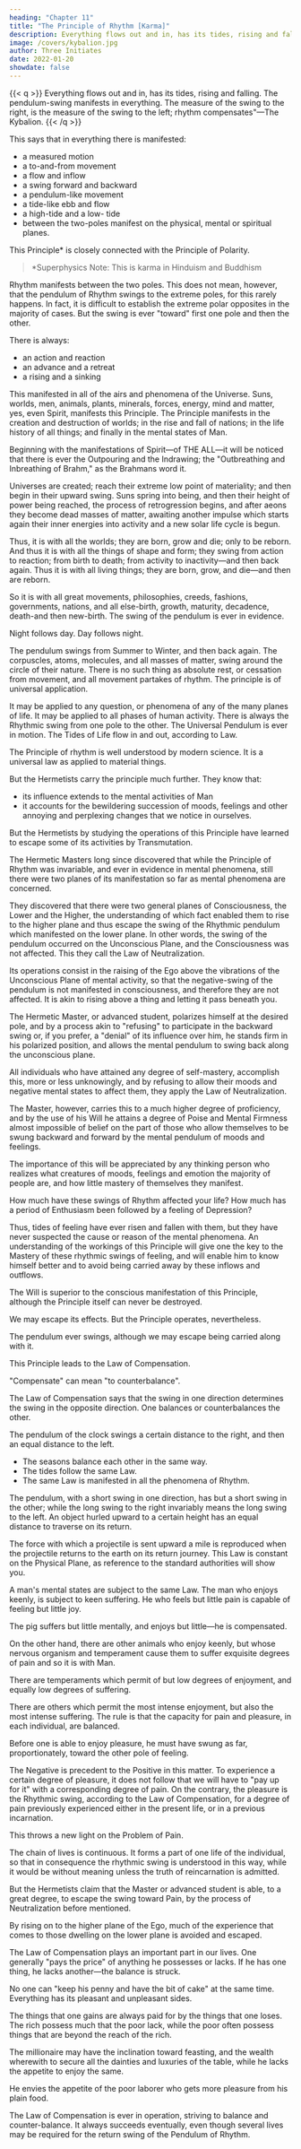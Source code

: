 ```yaml
---
heading: "Chapter 11"
title: "The Principle of Rhythm [Karma]"
description: Everything flows out and in, has its tides, rising and falling. The pendulum-swing manifests in everything.
image: /covers/kybalion.jpg
author: Three Initiates
date: 2022-01-20
showdate: false
---
```



{{< q >}}
Everything flows out and in, has its tides, rising and falling. The pendulum-swing manifests in everything. The measure of the swing to the right, is the measure of the swing to the left; rhythm compensates"—The Kybalion.
{{< /q >}}


This says that in everything there is manifested:
- a measured motion
- a to-and-from movement
- a flow and inflow
- a swing forward and backward
- a pendulum-like movement
- a tide-like ebb and flow
- a high-tide and a low- tide
- between the two-poles manifest on the physical, mental or spiritual planes. 

This Principle* is closely connected with the Principle of Polarity. 

> *Superphysics Note: This is karma in Hinduism and Buddhism


Rhythm manifests between the two poles. This does not mean, however, that the pendulum of Rhythm swings to the extreme poles, for this rarely happens. In fact, it is difficult to establish the extreme polar opposites in the majority of cases. But the swing is ever "toward" first one pole and then the other.

There is always:
- an action and reaction
- an advance and a retreat
- a rising and a sinking

This manifested in all of the airs and phenomena of the Universe. Suns, worlds, men, animals, plants, minerals, forces, energy, mind and matter, yes, even Spirit, manifests this Principle. The Principle manifests in the creation and destruction of worlds; in the rise and fall of nations; in the life history of all things; and finally in the mental states of Man.

Beginning with the manifestations of Spirit—of THE ALL—it will be noticed that there is ever the Outpouring and the Indrawing; the "Outbreathing and Inbreathing of Brahm," as the Brahmans word it. 

Universes are created; reach their extreme low point of materiality; and then begin in their upward swing. Suns spring into being, and then their height of power being reached, the process of retrogression begins, and after aeons they become dead masses of matter, awaiting another impulse which starts again their inner energies into activity and a new solar life cycle is begun. 

Thus, it is with all the worlds; they are born, grow and die; only to be reborn. And thus it is with all the things of shape and form; they swing from action to reaction; from birth to death; from activity to inactivity—and then back again. Thus it is with all living things; they are born, grow, and die—and then are reborn. 

So it is with all great movements, philosophies, creeds, fashions, governments, nations, and all else-birth, growth, maturity, decadence, death-and then new-birth. The swing of the pendulum is ever in evidence.

Night follows day. Day follows night. 

The pendulum swings from Summer to Winter, and then back again. The corpuscles, atoms, molecules, and all masses of matter, swing around the circle of their nature. There is no such thing as absolute rest, or cessation from movement, and all movement partakes of rhythm. The principle is of universal application. 

It may be applied to any question, or phenomena of any of the many planes of life. It may be applied to all phases of human activity. There is always the Rhythmic swing from one pole to the other. The Universal Pendulum is ever in motion. The Tides of Life flow in and out, according to Law.

The Principle of rhythm is well understood by modern science. It is a universal law as applied to material things. 

But the Hermetists carry the principle much further. They know that:
- its influence extends to the mental activities of Man
- it accounts for the bewildering succession of moods, feelings and other annoying and perplexing changes that we notice in ourselves. 

But the Hermetists by studying the operations of this Principle have learned to escape some of its activities by Transmutation.

The Hermetic Masters long since discovered that while the Principle of Rhythm was invariable, and ever in evidence in mental phenomena, still there were two planes of its manifestation so far as mental phenomena are concerned. 

They discovered that there were two general planes of Consciousness, the Lower and the Higher, the understanding of which fact enabled them to rise to the higher plane and thus escape the swing of the Rhythmic pendulum which manifested on the lower plane. In other words, the swing of the pendulum occurred on the Unconscious Plane, and the Consciousness was not affected. This they call the Law of Neutralization. 

Its operations consist in the raising of the Ego above the vibrations of the Unconscious Plane of mental activity, so that the negative-swing of the pendulum is not manifested in consciousness, and therefore they are not affected. It is akin to rising above a thing and letting it pass beneath you.

The Hermetic Master, or advanced student, polarizes himself at the desired pole, and by a process akin to "refusing" to participate in the backward swing or, if you prefer, a "denial" of its influence over him, he stands firm in his polarized position, and allows the mental pendulum to swing back along the unconscious plane. 

All individuals who have attained any degree of self-mastery, accomplish this, more or less unknowingly, and by refusing to allow their moods and negative mental states to affect them, they apply the Law of Neutralization. 

The Master, however, carries this to a much higher degree of proficiency, and by the use of his Will he attains a degree of Poise and Mental Firmness almost impossible of belief on the part of those who allow themselves to be swung backward and forward by the mental pendulum of moods and feelings.

The importance of this will be appreciated by any thinking person who realizes what creatures of moods, feelings and emotion the majority of people are, and how little mastery of themselves they manifest. 

How much have these swings of Rhythm affected your life? How much has a period of Enthusiasm been followed by a feeling of Depression?

<!-- Likewise, your moods and periods of Courage have been succeeded by equal moods of Fear. And so it has ever been with the majority of persons -->

Thus, tides of feeling have ever risen and fallen with them, but they have never suspected the cause or reason of the mental phenomena. An understanding of the workings of this Principle will give one the key to the Mastery of these rhythmic swings of feeling, and will enable him to know himself better and to avoid being carried away by these inflows and outflows. 

The Will is superior to the conscious manifestation of this Principle, although the Principle itself can never be destroyed. 

We may escape its effects. But the Principle operates, nevertheless. 

The pendulum ever swings, although we may escape being carried along with it.

<!-- There are other features of the operation of this Principle of Rhythm of which we wish to speak at this point. There comes into its operations that which is known as -->

This Principle leads to the Law of Compensation. <!-- One of the definitions or meanings of the word -->

"Compensate" can mean "to counterbalance". <!--  which is the sense in which the Hermetists use the term. It is this Law of Compensation to which the Kybalion refers when it says: "The measure of the swing to the right is the measure of the swing to the left; rhythm compensates." -->

The Law of Compensation says that the swing in one direction determines the swing in the opposite direction. <!-- , or to the opposite pole-the --> One balances or counterbalances the other.

<!-- On the Physical Plane we see many examples of this Law. --> 

The pendulum of the clock swings a certain distance to the right, and then an equal distance to the left. 
- The seasons balance each other in the same way.
- The tides follow the same Law.
- The same Law is manifested in all the phenomena of Rhythm. 

The pendulum, with a short swing in one direction, has but a short swing in the other; while the long swing to the right invariably means the long swing to the left. An object hurled upward to a certain height has an equal distance to traverse on its return. 

The force with which a projectile is sent upward a mile is reproduced when the projectile returns to the earth on its return journey. This Law is constant on the Physical Plane, as reference to the standard authorities will show you.

A man's mental states are subject to the same Law. The man who enjoys keenly, is subject to keen suffering. He who feels but little pain is capable of feeling but little joy. 

The pig suffers but little mentally, and enjoys but little—he is compensated. 

On the other hand, there are other animals who enjoy keenly, but whose nervous organism and temperament cause them to suffer exquisite degrees of pain and so it is with Man.

There are temperaments which permit of but low degrees of enjoyment, and equally low degrees of suffering. 

There are others which permit the most intense enjoyment, but also the most intense suffering. The rule is that the capacity for pain and pleasure, in each individual, are balanced. <!-- The Law of Compensation is in full operation here. -->

Before one is able to enjoy pleasure, he must have swung as far, proportionately, toward the other pole of feeling. 

The Negative is precedent to the Positive in this matter. To experience a certain degree of pleasure, it does not follow that we will have to "pay up for it" with a corresponding degree of pain. On the contrary, the pleasure is the Rhythmic swing, according to the Law of Compensation, for a degree of pain previously experienced either in the present life, or in a previous incarnation. 

This throws a new light on the Problem of Pain.

The chain of lives is continuous. It forms a part of one life of the individual, so that in consequence the rhythmic swing is understood in this way, while it would be without meaning unless the truth of reincarnation is admitted.

But the Hermetists claim that the Master or advanced student is able, to a great degree, to escape the swing toward Pain, by the process of Neutralization before mentioned. 

By rising on to the higher plane of the Ego, much of the experience that comes to those dwelling on the lower plane is avoided and escaped.

The Law of Compensation plays an important part in our lives. One generally "pays the price" of anything he possesses or lacks. If he has one thing, he lacks another—the balance is struck. 

No one can "keep his penny and have the bit of cake" at the same time. Everything has its pleasant and unpleasant sides. 

The things that one gains are always paid for by the things that one loses. The rich possess much that the poor lack, while the poor often possess things that are beyond the reach of the rich. 

The millionaire may have the inclination toward feasting, and the wealth wherewith to secure all the dainties and luxuries of the table, while he lacks the appetite to enjoy the same. 

He envies the appetite of the poor laborer who gets more pleasure from his plain food. <!--  than the millionaire could obtain even if his appetite were not jaded, nor his digestion ruined, for the wants, habits and inclinations differ. And so it is through life.  -->

The Law of Compensation is ever in operation, striving to balance and counter-balance. It always succeeds eventually, even though several lives may be required for the return swing of the Pendulum of Rhythm.

